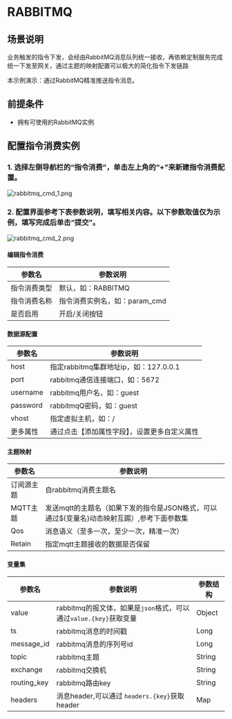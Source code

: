 # RABBITMQ

## 场景说明
业务触发的指令下发，会经由RabbitMQ消息队列统一接收，再依赖定制服务完成统一下发至网关，通过主题的映射配置可以极大的简化指令下发链路

本示例演示：通过RabbitMQ精准推送指令消息。

## 前提条件
- 拥有可使用的RabbitMQ实例

## 配置指令消费实例
### 1. 选择左侧导航栏的“指令消费”，单击左上角的“+”来新建指令消费配置。
![rabbitmq_cmd_1.png](@site/static/images/command/rabbitmq_cmd_1.png)

### 2. 配置界面参考下表参数说明，填写相关内容。以下参数取值仅为示例，填写完成后单击“提交”。
![rabbitmq_cmd_2.png](@site/static/images/command/rabbitmq_cmd_2.png)
#### 编辑指令消费
| **参数名**   | **参数说明**              |
|-----------|-----------------------|
| 指令消费类型    | 默认，如：RABBITMQ         |
| 指令消费名称    | 指令消费实例名，如：param_cmd   |
| 是否启用      | 开启/关闭按钮               |
#### 数据源配置
| **参数名**  | **参数说明**                     |
|----------|------------------------------|
| host     | 指定rabbitmq集群地址ip，如：127.0.0.1 |
| port     | rabbitmq通信连接端口，如：5672        |
| username | rabbitmq用户名，如：guest          |
| password | rabbitmqQ密码，如：guest           |
| vhost    | 指定虚拟主机，如：/                   |
| 更多属性     | 通过点击【添加属性字段】，设置更多自定义属性       |

#### 主题映射
| **参数名** | **参数说明**             |
|---------|----------------------|
| 订阅源主题    | 自rabbitmq消费主题名          |
| MQTT主题  |  发送mqtt的主题名（如果下发的指令是JSON格式，可以通过$\{变量名\}动态映射互踢）,参考下面参数集            |
| Qos    | 消息语义（至多一次，至少一次，精准一次） |
| Retain  | 指定mqtt主题接收的数据是否保留    |

#### 变量集

| **参数名**            | **参数说明**                                       | **参数结构**          |
|--------------------|------------------------------------------------|-------------------|
| value  | rabbitmq的报文体，如果是`json`格式，可以通过`value.{key}`获取变量 | Object            |
| ts         | rabbitmq消息的时间戳                                 | Long              |
| message_id   | rabbitmq消息的序列号id                               | Long            |
| topic | rabbitmq主题                                     | String            |
| exchange | rabbitmq交换机                                    | String            |
| routing_key             | rabbitmq路由key                                  | String              |
| headers             | 消息header,可以通过 `headers.{key}`获取header          | Map|
